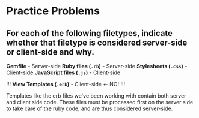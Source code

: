 # Practice Problems

## For each of the following filetypes, indicate whether that filetype is considered server-side or client-side and why.

**Gemfile** - Server-side
**Ruby files (`.rb`)** - Server-side
**Stylesheets (`.css`)** - Client-side
**JavaScript files (`.js`)** - Client-side

!!!
**View Templates (`.erb`)** - Client-side <- NO!
!!!

Templates like the erb files we've been working with contain both server and
client side code. These files must be processed first on the server side to take
care of the ruby code, and are thus considered server-side.
